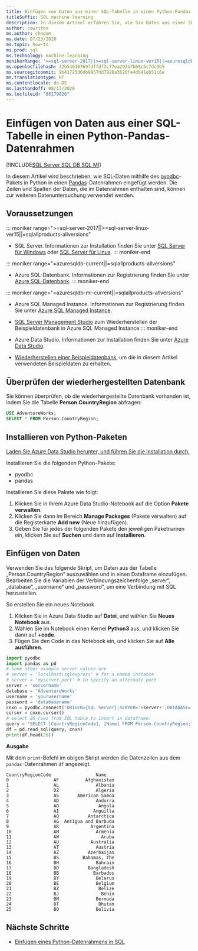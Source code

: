 ```yaml
---
title: Einfügen von Daten aus einer SQL-Tabelle in einen Python-Pandas-Datenrahmen
titleSuffix: SQL machine learning
description: In diesem Artikel erfahren Sie, wie Sie Daten aus einer SQL-Tabelle lesen und mithilfe von Python in einen Pandas-Datenrahmen einfügen können.
author: cawrites
ms.author: chadam
ms.date: 07/23/2020
ms.topic: how-to
ms.prod: sql
ms.technology: machine-learning
monikerRange: '>=sql-server-2017||>=sql-server-linux-ver15||=azuresqldb-mi-current||=azuresqldb-current||=sqlallproducts-allversions'
ms.openlocfilehash: 32b546107697dffdf3c77ea292b7b68c5c7dc9b5
ms.sourcegitcommit: 9b41725d6db9957dd7928a3620fe4db41eb51c6e
ms.translationtype: HT
ms.contentlocale: de-DE
ms.lasthandoff: 08/13/2020
ms.locfileid: "88179826"
---
```

# <a name="insert-data-from-a-sql-table-into-a-python-pandas-dataframe"></a>Einfügen von Daten aus einer SQL-Tabelle in einen Python-Pandas-Datenrahmen
[!INCLUDE[SQL Server SQL DB SQL MI](../../includes/applies-to-version/sql-asdb-asdbmi.md)]

In diesem Artikel wird beschrieben, wie SQL-Daten mithilfe des [pyodbc](../../connect/python/pyodbc/python-sql-driver-pyodbc.md)-Pakets in Python in einen [Pandas](https://pandas.pydata.org/)-Datenrahmen eingefügt werden. Die Zeilen und Spalten der Daten, die im Datenrahmen enthalten sind, können zur weiteren Datenuntersuchung verwendet werden.

## <a name="prerequisites"></a>Voraussetzungen

::: moniker range=">=sql-server-2017||>=sql-server-linux-ver15||=sqlallproducts-allversions"
* SQL Server. Informationen zur Installation finden Sie unter [SQL Server für Windows](../../database-engine/install-windows/install-sql-server.md) oder [SQL Server für Linux](../../linux/sql-server-linux-overview.md).
::: moniker-end

::: moniker range="=azuresqldb-current||=sqlallproducts-allversions"
* Azure SQL-Datenbank. Informationen zur Registrierung finden Sie unter [Azure SQL-Datenbank](https://docs.microsoft.com/azure/sql-database/sql-database-get-started-portal).
::: moniker-end

::: moniker range="=azuresqldb-mi-current||=sqlallproducts-allversions"
* Azure SQL Managed Instance. Informationen zur Registrierung finden Sie unter [Azure SQL Managed Instance](https://docs.microsoft.com/azure/azure-sql/managed-instance/instance-create-quickstart).

* [SQL Server Management Studio](../../ssms/download-sql-server-management-studio-ssms.md) zum Wiederherstellen der Beispieldatenbank in Azure SQL Managed Instance
::: moniker-end

* Azure Data Studio. Informationen zur Installation finden Sie unter [Azure Data Studio](../../azure-data-studio/what-is.md).

* [Wiederherstellen einer Beispieldatenbank](../../samples/adventureworks-install-configure.md), um die in diesem Artikel verwendeten Beispieldaten zu erhalten.

## <a name="verify-restored-database"></a>Überprüfen der wiederhergestellten Datenbank

Sie können überprüfen, ob die wiederhergestellte Datenbank vorhanden ist, indem Sie die Tabelle **Person.CountryRegion** abfragen:

```sql
USE AdventureWorks;
SELECT * FROM Person.CountryRegion;
```

## <a name="install-python-packages"></a>Installieren von Python-Paketen

[Laden Sie Azure Data Studio herunter, und führen Sie die Installation durch.](../../azure-data-studio/download-azure-data-studio.md)

Installieren Sie die folgenden Python-Pakete:
  * pyodbc
  * pandas

  Installieren Sie diese Pakete wie folgt:

  1. Klicken Sie in Ihrem Azure Data Studio-Notebook auf die Option **Pakete verwalten**.
  2. Klicken Sie dann im Bereich **Manage Packages** (Pakete verwalten) auf die Registerkarte **Add new** (Neue hinzufügen).
  3. Geben Sie für jedes der folgenden Pakete den jeweiligen Paketnamen ein, klicken Sie auf **Suchen** und dann auf **Installieren**.

## <a name="insert-data"></a>Einfügen von Daten

Verwenden Sie das folgende Skript, um Daten aus der Tabelle „Person.CountryRegion“ auszuwählen und in einen Dataframe einzufügen. Bearbeiten Sie die Variablen der Verbindungszeichenfolge „server“, „database“, „username“ und „password“, um eine Verbindung mit SQL herzustellen.

So erstellen Sie ein neues Notebook

1. Klicken Sie in Azure Data Studio auf **Datei**, und wählen Sie **Neues Notebook** aus.
2. Wählen Sie im Notebook einen Kernel **Python3** aus, und klicken Sie dann auf **+code**.
3. Fügen Sie den Code in das Notebook ein, und klicken Sie auf **Alle ausführen**.

```python
import pyodbc
import pandas as pd
# Some other example server values are
# server = 'localhost\sqlexpress' # for a named instance
# server = 'myserver,port' # to specify an alternate port
server = 'servername' 
database = 'AdventureWorks' 
username = 'yourusername' 
password = 'databasename'  
cnxn = pyodbc.connect('DRIVER={SQL Server};SERVER='+server+';DATABASE='+database+';UID='+username+';PWD='+ password)
cursor = cnxn.cursor()
# select 26 rows from SQL table to insert in dataframe.
query = "SELECT [CountryRegionCode], [Name] FROM Person.CountryRegion;"
df = pd.read_sql(query, cnxn)
print(df.head(26))
```

**Ausgabe**

Mit dem `print`-Befehl im obigen Skript werden die Datenzeilen aus dem `pandas`-Datenrahmen `df` angezeigt.

```text
CountryRegionCode                 Name
0                 AF          Afghanistan
1                 AL              Albania
2                 DZ              Algeria
3                 AS       American Samoa
4                 AD              Andorra
5                 AO               Angola
6                 AI             Anguilla
7                 AQ           Antarctica
8                 AG  Antigua and Barbuda
9                 AR            Argentina
10                AM              Armenia
11                AW                Aruba
12                AU            Australia
13                AT              Austria
14                AZ           Azerbaijan
15                BS         Bahamas, The
16                BH              Bahrain
17                BD           Bangladesh
18                BB             Barbados
19                BY              Belarus
20                BE              Belgium
21                BZ               Belize
22                BJ                Benin
23                BM              Bermuda
24                BT               Bhutan
25                BO              Bolivia
```

## <a name="next-steps"></a>Nächste Schritte

+ [Einfügen eines Python-Datenrahmens in SQL](../data-exploration/python-dataframe-sql-server.md)
